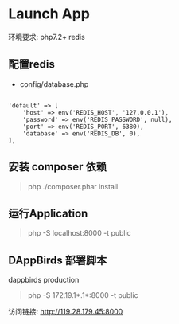 # Launch App

环境要求: php7.2+
redis

## 配置redis

- config/database.php

```

'default' => [
    'host' => env('REDIS_HOST', '127.0.0.1'),
    'password' => env('REDIS_PASSWORD', null),
    'port' => env('REDIS_PORT', 6380),
    'database' => env('REDIS_DB', 0),
],

```

## 安装 composer 依赖

> php ./composer.phar install

## 运行Application

> php -S localhost:8000 -t public

## DAppBirds 部署脚本

dappbirds production 

> php -S 172.19.1*.1*:8000 -t public


访问链接: http://119.28.179.45:8000